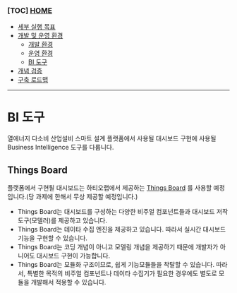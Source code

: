 ### [TOC] [HOME](/docs)

- [세부 실행 목표](/docs/concept.md)
- [개발 및 운영 환경](/docs/devops)
  - [개발 환경](./development.md)
  - [운영 환경](./operation.md)
  - [BI 도구](./bi-tool.md)
- [개념 검증](/docs/poc)
- [구축 로드맵](/docs/roadmap)

---

# BI 도구

열에너지 다소비 산업설비 스마트 설계 플랫폼에서 사용될 대시보드 구현에 사용될 Business Intelligence 도구를 다룹니다.

## Things Board

플랫폼에서 구현될 대시보드는 하티오랩에서 제공하는 [Things Board](http://www.hatiolab.com/thingsboard.html) 를 사용할 예정입니다.(당 과제에 한해서 무상 제공할 예정입니다.)

- Things Board는 대시보드를 구성하는 다양한 비주얼 컴포넌트들과 대시보드 저작도구(모델러)를 제공하고 있습니다.
- Things Board는 데이타 수집 엔진을 제공하고 있습니다. 따라서 실시간 대시보드 기능을 구현할 수 있습니다.
- Things Board는 코딩 개념이 아니고 모델링 개념을 제공하기 때문에 개발자가 아니어도 대시보드 구현이 가능합니다.
- Things Board는 모듈화 구조이므로, 쉽게 기능모듈들을 착탈할 수 있습니다. 따라서, 특별한 목적의 비주얼 컴포넌트나 데이타 수집기가 필요한 경우에도 별도로 모듈을 개발해서 적용할 수 있습니다.
